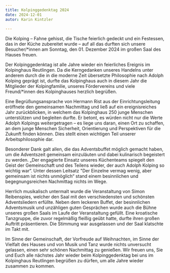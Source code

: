 ```yaml
---
title: Kolpinggedenktag 2024
date: 2024-12-01
autor: Karin Kintzler
  
---
```

Die Kolping – Fahne gehisst, die Tische feierlich gedeckt und ein Festessen, das in der Küche zubereitet wurde – auf all das durften sich unsere Besucher/*innen am Sonntag, den 01. Dezember 2024 im großen Saal des Hauses freuen. 
<!--mehr-->

Der Kolpinggedenktag ist alle Jahre wieder ein feierliches Ereignis im Kolpinghaus Reutlingen.
Da die Kerngedanken unseres Handelns unter anderem durch die in die moderne Zeit übersetzte Philosophie nach Adolph Kolping geprägt ist, durfte das Kolpinghaus auch in diesem Jahr die Mitglieder der Kolpingfamilie, unseres Fördervereins und viele Freund/*innen des Kolpinghauses herzlich begrüßen.

Eine Begrüßungsansprache von Hermann Rist aus der Einrichtungsleitung eröffnete den gemeinsamen Nachmittag und ließ auf ein ereignisreiches Jahr zurückblicken, in welchem das Kolpinghaus 250 junge Menschen unterstützen und begleiten durfte. 
Er betont, es würden nicht nur die Werte Adolph Kolpings weitergetragen – es liege uns daran, einen Ort zu schaffen, an dem junge Menschen Sicherheit, Orientierung und Perspektiven für die Zukunft finden können. Dies stellt einen wichtigen Teil unserer Arbeitsphilosophie dar. 

Besonderer Dank galt allen, die das Adventsbuffet möglich gemacht haben, um die Adventszeit gemeinsam einzuläuten und dabei kulinarisch begeistert zu werden.
 „Der engagierte Einsatz unseres Küchenteams spiegelt den Geist der Gemeinschaft und des Teilens wieder, der auch Adolph Kolping so wichtig war“. 
Unter dessen Leitsatz "Der Einzelne vermag wenig, aber gemeinsam ist nichts unmöglich“ stand einem besinnlichen und begegnungsreichen Nachmittag nichts im Wege.

Herrlich musikalisch untermalt wurde die Veranstaltung von Simon Reibenspies, welcher den Saal mit den verschiedensten und schönsten Adventsliedern erfüllte.
Neben dem leckeren Buffet, der besinnlichen Adventsmusik und unzähligen guten Gesprächen wurde auch die Bühne unseres großen Saals im Laufe der Veranstaltung gefüllt. Eine kroatische Tanzgruppe, die zuvor regelmäßig fleißig geübt hatte, durfte ihren großen Auftritt präsentieren. Die Stimmung war ausgelassen und der Saal klatschte im Takt mit. 

Im Sinne der Gemeinschaft, der Vorfreude auf Weihnachten, im Sinne der Vielfalt des Hauses und von Musik und Tanz wurde nichts unversucht gelassen, einen sehr schönen Nachmittag zu genießen.
Wir freuen uns, Sie und Euch alle nächstes Jahr wieder beim Kolpinggedenktag bei uns im Kolpinghaus Reutlingen begrüßen zu dürfen, um alle Jahre wieder zusammen zu kommen. 

